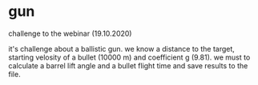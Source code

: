 # gun
challenge to the webinar (19.10.2020)

it's challenge about a ballistic gun. we know a distance to the target, starting velosity of a bullet (10000 m) and coefficient g (9.81).
we must to calculate a barrel lift angle and a bullet flight time and save results to the file.
